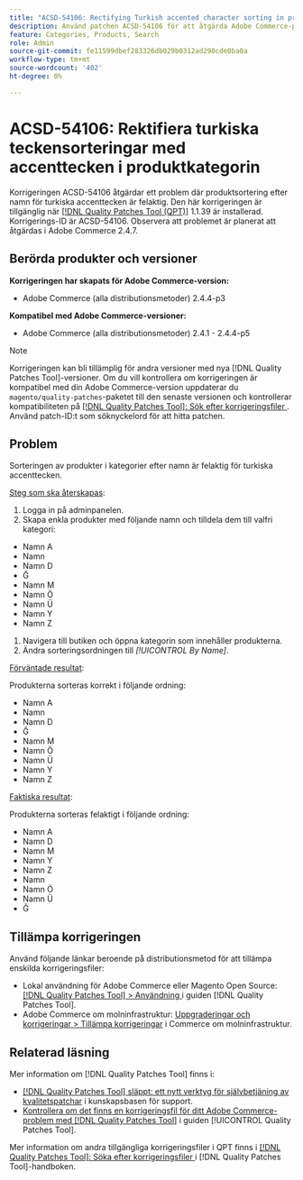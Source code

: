 ```yaml
---
title: "ACSD-54106: Rectifying Turkish accented character sorting in product category"
description: Använd patchen ACSD-54106 för att åtgärda Adobe Commerce-problemet där produktsortering efter namn för turkiska accenttecken är felaktig.
feature: Categories, Products, Search
role: Admin
source-git-commit: fe11599dbef283326db029b0312ad290cde0ba0a
workflow-type: tm+mt
source-wordcount: '402'
ht-degree: 0%

---
```


# ACSD-54106: Rektifiera turkiska teckensorteringar med accenttecken i produktkategorin

Korrigeringen ACSD-54106 åtgärdar ett problem där produktsortering efter namn för turkiska accenttecken är felaktig. Den här korrigeringen är tillgänglig när [[!DNL Quality Patches Tool (QPT)]](https://experienceleague.adobe.com/en/docs/commerce-knowledge-base/kb/announcements/commerce-announcements/magento-quality-patches-released-new-tool-to-self-serve-quality-patches) 1.1.39 är installerad. Korrigerings-ID är ACSD-54106. Observera att problemet är planerat att åtgärdas i Adobe Commerce 2.4.7.

## Berörda produkter och versioner

**Korrigeringen har skapats för Adobe Commerce-version:**

* Adobe Commerce (alla distributionsmetoder) 2.4.4-p3

**Kompatibel med Adobe Commerce-versioner:**

* Adobe Commerce (alla distributionsmetoder) 2.4.1 - 2.4.4-p5

>[!NOTE]
>
>Korrigeringen kan bli tillämplig för andra versioner med nya [!DNL Quality Patches Tool]-versioner. Om du vill kontrollera om korrigeringen är kompatibel med din Adobe Commerce-version uppdaterar du `magento/quality-patches`-paketet till den senaste versionen och kontrollerar kompatibiliteten på [[!DNL Quality Patches Tool]: Sök efter korrigeringsfiler ](https://experienceleague.adobe.com/tools/commerce-quality-patches/index.html). Använd patch-ID:t som söknyckelord för att hitta patchen.

## Problem

Sorteringen av produkter i kategorier efter namn är felaktig för turkiska accenttecken.

<u>Steg som ska återskapas</u>:

1. Logga in på adminpanelen.
1. Skapa enkla produkter med följande namn och tilldela dem till valfri kategori:

* Namn A
* Namn
* Namn D
* Ğ
* Namn M
* Namn Ö
* Namn Ü
* Namn Y
* Namn Z

1. Navigera till butiken och öppna kategorin som innehåller produkterna.
1. Ändra sorteringsordningen till *[!UICONTROL By Name]*.

<u>Förväntade resultat</u>:

Produkterna sorteras korrekt i följande ordning:

* Namn A
* Namn
* Namn D
* Ğ
* Namn M
* Namn Ö
* Namn Ü
* Namn Y
* Namn Z

<u>Faktiska resultat</u>:

Produkterna sorteras felaktigt i följande ordning:

* Namn A
* Namn D
* Namn M
* Namn Y
* Namn Z
* Namn
* Namn Ö
* Namn Ü
* Ğ

## Tillämpa korrigeringen

Använd följande länkar beroende på distributionsmetod för att tillämpa enskilda korrigeringsfiler:

* Lokal användning för Adobe Commerce eller Magento Open Source: [[!DNL Quality Patches Tool] > Användning ](/help/tools/quality-patches-tool/usage.md) i guiden [!DNL Quality Patches Tool].
* Adobe Commerce om molninfrastruktur: [Uppgraderingar och korrigeringar > Tillämpa korrigeringar](https://experienceleague.adobe.com/docs/commerce-cloud-service/user-guide/develop/upgrade/apply-patches.html) i Commerce om molninfrastruktur.

## Relaterad läsning

Mer information om [!DNL Quality Patches Tool] finns i:

* [[!DNL Quality Patches Tool] släppt: ett nytt verktyg för självbetjäning av kvalitetspatchar](https://experienceleague.adobe.com/en/docs/commerce-knowledge-base/kb/announcements/commerce-announcements/magento-quality-patches-released-new-tool-to-self-serve-quality-patches) i kunskapsbasen för support.
* [Kontrollera om det finns en korrigeringsfil för ditt Adobe Commerce-problem med  [!DNL Quality Patches Tool]](/help/tools/quality-patches-tool/patches-available-in-qpt/check-patch-for-magento-issue-with-magento-quality-patches.md) i guiden [!UICONTROL Quality Patches Tool].


Mer information om andra tillgängliga korrigeringsfiler i QPT finns i [[!DNL Quality Patches Tool]: Söka efter korrigeringsfiler ](https://experienceleague.adobe.com/tools/commerce-quality-patches/index.html) i [!DNL Quality Patches Tool]-handboken.
